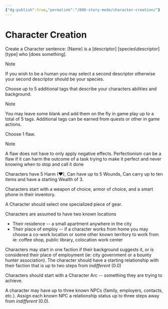 ```yaml
---
{"dg-publish":true,"permalink":"/000-story-mode/character-creation/"}
---
```


# Character Creation

Create a Character sentence: \[Name] is a \[descriptor] \[species\descriptor] \[type] who \[does something].  

> [!note]
> If you wish to be a human you may select a second descriptor otherwise your second descriptor should be your species.

Choose up to 5 additional tags that describe your characters abilities and background. 

> [!note]
> You may leave some blank and add them on the fly in game play up to a total of 5 tags. Additional tags can be earned from quests or other in game actions.

Choose 1 flaw. 

> [!note]
> A flaw does not have to only apply negative effects.  Perfectionism can be a flaw if it can harm the outcome of a task trying to make it perfect and never knowing when to stop and call it done

Characters have 5 Harm (♥), Can have up to 5 Wounds, Can carry up to ten items and have a starting Wealth of 3.

Characters start with a weapon of choice, armor of choice, and a smart phone in their inventory. 

A Character should select one specialized piece of gear.

Characters are assumed to have two known locations
* Their residence -- a small apartment anywhere in the city
* Their place of employ -- if a character works from home you may choose a co-work location or some other known territory to work from ie: coffee shop, public library, colocation work center
    
Characters may start in one faction if their background suggests it, or is considered their place of employment (ie: city government or a bounty hunter association). The character should have a starting relationship with their faction that is up to two steps from _indifferent_ (0.0) 

Characters should start with a Character Arc -- something they are trying to achieve.

A character may have up to three known NPCs (family, employers, contacts, etc.).  Assign each known NPC a relationship status up to three steps away from _indifferent_ (0.0).


